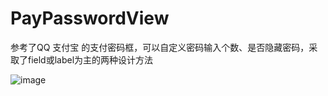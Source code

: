 # PayPasswordView
参考了QQ 支付宝 的支付密码框，可以自定义密码输入个数、是否隐藏密码，采取了field或label为主的两种设计方法

 ![image](http://upload-images.jianshu.io/upload_images/734868-5dfbe45fe4e6dbdb.gif)

